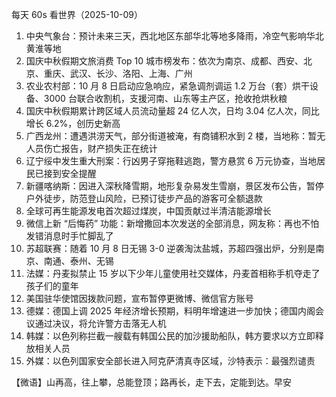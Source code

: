 每天 60s 看世界（2025-10-09）

1. 中央气象台：预计未来三天，西北地区东部华北等地多降雨，冷空气影响华北黄淮等地
2. 国庆中秋假期文旅消费 Top 10 城市榜发布：依次为南京、成都、西安、北京、重庆、武汉、长沙、洛阳、上海、广州
3. 农业农村部：10 月 8 日启动应急响应，紧急调剂调运 1.2 万台（套）烘干设备、3000 台联合收割机，支援河南、山东等主产区，抢收抢烘秋粮
4. 国庆中秋假期累计跨区域人员流动量超 24 亿人次，日均 3.04 亿人次，同比 增长 6.2%，创历史新高
5. 广西龙州：遭遇洪涝天气，部分街道被淹，有商铺积水到 2 楼，当地称：暂无人员伤亡报告，财产损失正在统计
6. 辽宁绥中发生重大刑案：行凶男子穿拖鞋逃跑，警方悬赏 6 万元协查，当地居民已接到安全提醒
7. 新疆喀纳斯：因进入深秋降雪期，地形复杂易发生雪崩，景区发布公告，暂停户外徒步，防范登山风险，已预订徒步产品的游客可全额退款
8. 全球可再生能源发电首次超过煤炭，中国贡献过半清洁能源增长
9. 微信上新 “后悔药” 功能：新增撒回本次发送的全部消息，网友称：再也不怕发错消息时手忙脚乱了
10. 苏超联赛：随着 10 月 8 日无锡 3-0 逆袭淘汰盐城，苏超四强出炉，分别是南京、南通、泰州、无锡
11. 法媒：丹麦拟禁止 15 岁以下少年儿童使用社交媒体，丹麦首相称手机夺走了孩子们的童年
12. 美国驻华使馆因拨款问题，宣布暂停更微博、微信官方账号
13. 德媒：德国上调 2025 年经济增长预期，料明年增速进一步加快；德国内阁会议通过决议，将允许警方击落无人机
14. 韩媒：以色列称拦截一艘载有韩国公民的加沙援助船队，韩方要求以方立即释放相关人员
15. 外媒：以色列国家安全部长进入阿克萨清真寺区域，沙特表示：最强烈谴责

【微语】山再高，往上攀，总能登顶；路再长，走下去，定能到达。早安